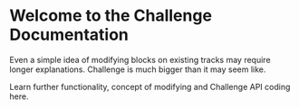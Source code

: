 # Welcome to the Challenge Documentation

Even a simple idea of modifying blocks on existing tracks may require longer explanations. Challenge is much bigger than it may seem like.

Learn further functionality, concept of modifying and Challenge API coding here.
